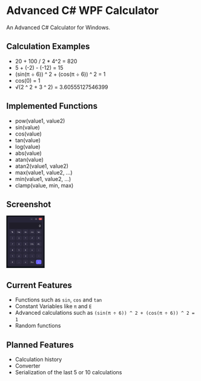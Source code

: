 # Advanced C# WPF Calculator
An Advanced C# Calculator for Windows.

## Calculation Examples
- 20 + 100 / 2 * 4^2 = 820
- 5 + (-2) - (-12) = 15
- (sin(π ÷ 6)) ^ 2 + (cos(π ÷ 6)) ^ 2 = 1
- cos(0) = 1
- √(2 ^ 2 + 3 ^ 2) = 3.60555127546399

## Implemented Functions
- pow(value1, value2)
- sin(value)
- cos(value)
- tan(value)
- log(value)
- abs(value)
- atan(value)
- atan2(value1, value2)
- max(value1, value2, ...)
- min(value1, value2, ...)
- clamp(value, min, max)

## Screenshot
<img src="Docs/Screen1.png" width="20%" algin="center" alt="Screenshot 1">

## Current Features
- Functions such as `sin`, `cos` and `tan`
- Constant Variables like `π` and `E`
- Advanced calculations such as `(sin(π ÷ 6)) ^ 2 + (cos(π ÷ 6)) ^ 2 = 1`
- Random functions

## Planned Features
- Calculation history
- Converter
- Serialization of the last 5 or 10 calculations
